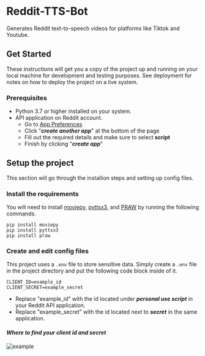 # Reddit-TTS-Bot
Generates Reddit text-to-speech videos for platforms like Tiktok and Youtube.


## Get Started
These instructions will get you a copy of the project up and running on your local machine for development and testing purposes. See deployment for notes on how to deploy the project on a live system.

### Prerequisites
* Python 3.7 or higher installed on your system.
* API application on Reddit account.
  * Go to [App Preferences](https://www.reddit.com/prefs/apps)
  * Click "**_create another app_**" at the bottom of the page
  * Fill out the required details and make sure to select **script**
  * Finish by clicking "**_create app_**"

## Setup the project
This section will go through the installion steps and setting up config files.

### Install the requirements
You will need to install [moviepy](https://zulko.github.io/moviepy/index.html), [pyttsx3](https://pyttsx3.readthedocs.io/en/latest/), and [PRAW](https://praw.readthedocs.io/en/stable/index.html) by running the following commands.
```
pip install moviepy
pip install pyttsx3
pip install praw
```
### Create and edit config files
This project uses a `.env` file to store sensitive data. Simply create a `.env` file in the project directory and put the following code block inside of it.
```
CLIENT_ID=example_id
CLIENT_SECRET=example_secret
```
  * Replace "example_id" with the id located under **_personal use script_** in your Reddit API application. 
  * Replace "example_secret" with the id located next to **_secret_** in the same application.
#### _Where to find your client id and secret_
 ![example](https://user-images.githubusercontent.com/97709845/214391291-1fb9dd30-bf5e-44d0-a4f4-d69d064a693a.png)

